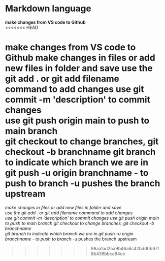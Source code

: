 # Markdown language
**make changes from VS code to Github**     
<<<<<<< HEAD

make changes from VS code to Github
make changes in files or add new files in folder and save
use the git add . or git add filename command to add changes
use git commit -m 'description' to commit changes   
use git push origin main to push to main branch    
git checkout to change branches, git checkout -b branchname
git branch to indicate which branch we are in   
git push -u origin branchname - to push to branch -u pushes the branch upstream
=======
*make changes in files or add new files in folder and save*   
*use the git add . or git add filename command to add changes*    
*use git commit -m 'description' to commit changes*
*use git push origin main to push to main branch*
*git checkout to change branches, git checkout -b branchname*       
*git branch to indicate which branch we are in*
*git push -u origin branchname - to push to branch* -u pushes the branch upstream   


>>>>>>> 99aa1ad25a9b46a6c42bdd0b6718b436bbca84ce
